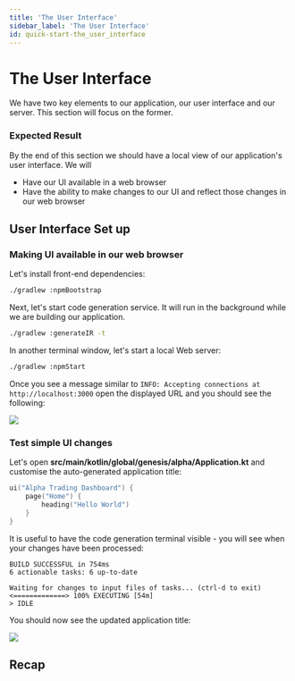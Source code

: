 ```yaml
---
title: 'The User Interface'
sidebar_label: 'The User Interface'
id: quick-start-the_user_interface
---
```


# The User Interface

We have two key elements to our application, our user interface and our server. This section will focus on the former.

### Expected Result

By the end of this section we should have a local view of our application's user interface. We will

- Have our UI available in a web browser
- Have the ability to make changes to our UI and reflect those changes in our web browser

## User Interface Set up

### Making UI available in our web browser

Let's install front-end dependencies:

```sh
./gradlew :npmBootstrap
```

Next, let's start code generation service. It will run in the background while we are building our application.

```sh
./gradlew :generateIR -t
```

In another terminal window, let's start a local Web server:

```sh
./gradlew :npmStart
```

Once you see a message similar to `INFO: Accepting connections at http://localhost:3000` open the displayed URL and you should see the following:

![](/img/gpl-seed-start.png)

### Test simple UI changes

Let's open **src/main/kotlin/global/genesis/alpha/Application.kt** and customise the auto-generated application title:

```kotlin
ui("Alpha Trading Dashboard") {
    page("Home") {
        heading("Hello World")
    }
}
```

It is useful to have the code generation terminal visible - you will see when your changes have been processed:

```shell
BUILD SUCCESSFUL in 754ms
6 actionable tasks: 6 up-to-date

Waiting for changes to input files of tasks... (ctrl-d to exit)
<=============> 100% EXECUTING [54m]
> IDLE

```

You should now see the updated application title:

![](/img/gpl-seed-title.png)

## Recap


